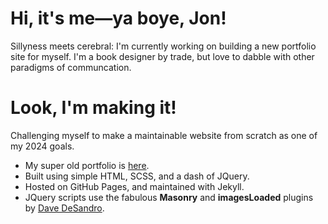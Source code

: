 # Hi, it's me—ya boye, Jon!
Sillyness meets cerebral: I'm currently working on building a new portfolio site for myself.
I'm a book designer by trade, but love to dabble with other paradigms of communcation.

# Look, I'm making it!
Challenging myself to make a maintainable website from scratch as one of my 2024 goals.
- My super old portfolio is [here](https://jonsimeon.com).
- Built using simple HTML, SCSS, and a dash of JQuery.
- Hosted on GitHub Pages, and maintained with Jekyll.
- JQuery scripts use the fabulous **Masonry** and **imagesLoaded** plugins by [Dave DeSandro](https://desandro.com/).
